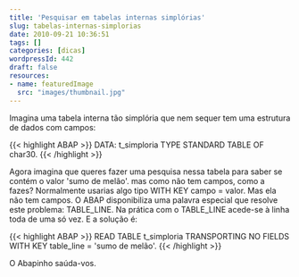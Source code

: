 ```yaml
---
title: 'Pesquisar em tabelas internas simplórias'
slug: tabelas-internas-simplorias
date: 2010-09-21 10:36:51
tags: []
categories: [dicas]
wordpressId: 442
draft: false
resources:
- name: featuredImage
  src: "images/thumbnail.jpg"
---
```

Imagina uma tabela interna tão simplória que nem sequer tem uma estrutura de dados com campos:


{{< highlight ABAP >}}
DATA: t_simploria TYPE STANDARD TABLE OF char30.
{{< /highlight >}}

Agora imagina que queres fazer uma pesquisa nessa tabela para saber se contém o valor 'sumo de melão'. mas como não tem campos, como a fazes? Normalmente usarias algo tipo WITH KEY campo = valor. Mas ela não tem campos. O ABAP disponibiliza uma palavra especial que resolve este problema: TABLE_LINE. Na prática com o TABLE_LINE acede-se à linha toda de uma só vez. E a solução é:


{{< highlight ABAP >}}
READ TABLE t_simploria
  TRANSPORTING NO FIELDS
  WITH KEY table_line = 'sumo de melão'.
{{< /highlight >}}

O Abapinho saúda-vos.
